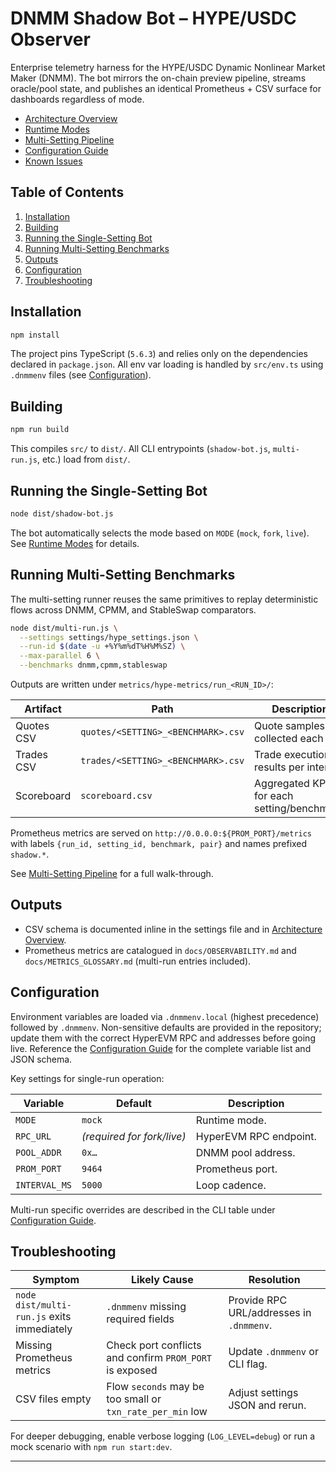 # DNMM Shadow Bot – HYPE/USDC Observer

Enterprise telemetry harness for the HYPE/USDC Dynamic Nonlinear Market Maker (DNMM). The bot mirrors the on-chain preview pipeline, streams oracle/pool state, and publishes an identical Prometheus + CSV surface for dashboards regardless of mode.

- [Architecture Overview](docs/ARCHITECTURE.md)
- [Runtime Modes](docs/RUNTIME_MODES.md)
- [Multi-Setting Pipeline](docs/MULTI_RUN_PIPELINE.md)
- [Configuration Guide](docs/CONFIG_GUIDE.md)
- [Known Issues](docs/KNOWN_ISSUES.md)

## Table of Contents
1. [Installation](#installation)
2. [Building](#building)
3. [Running the Single-Setting Bot](#running-the-single-setting-bot)
4. [Running Multi-Setting Benchmarks](#running-multi-setting-benchmarks)
5. [Outputs](#outputs)
6. [Configuration](#configuration)
7. [Troubleshooting](#troubleshooting)

## Installation

```bash
npm install
```

The project pins TypeScript (`5.6.3`) and relies only on the dependencies declared in `package.json`. All env var loading is handled by `src/env.ts` using `.dnmmenv` files (see [Configuration](#configuration)).

## Building

```bash
npm run build
```

This compiles `src/` to `dist/`. All CLI entrypoints (`shadow-bot.js`, `multi-run.js`, etc.) load from `dist/`.

## Running the Single-Setting Bot

```bash
node dist/shadow-bot.js
```

The bot automatically selects the mode based on `MODE` (`mock`, `fork`, `live`). See [Runtime Modes](docs/RUNTIME_MODES.md) for details.

## Running Multi-Setting Benchmarks

The multi-setting runner reuses the same primitives to replay deterministic flows across DNMM, CPMM, and StableSwap comparators.

```bash
node dist/multi-run.js \
  --settings settings/hype_settings.json \
  --run-id $(date -u +%Y%m%dT%H%M%SZ) \
  --max-parallel 6 \
  --benchmarks dnmm,cpmm,stableswap
```

Outputs are written under `metrics/hype-metrics/run_<RUN_ID>/`:

| Artifact | Path | Description |
| --- | --- | --- |
| Quotes CSV | `quotes/<SETTING>_<BENCHMARK>.csv` | Quote samples collected each tick. |
| Trades CSV | `trades/<SETTING>_<BENCHMARK>.csv` | Trade execution results per intent. |
| Scoreboard | `scoreboard.csv` | Aggregated KPIs for each setting/benchmark. |

Prometheus metrics are served on `http://0.0.0.0:${PROM_PORT}/metrics` with labels `{run_id, setting_id, benchmark, pair}` and names prefixed `shadow.*`.

See [Multi-Setting Pipeline](docs/MULTI_RUN_PIPELINE.md) for a full walk-through.

## Outputs
- CSV schema is documented inline in the settings file and in [Architecture Overview](docs/ARCHITECTURE.md).
- Prometheus metrics are catalogued in `docs/OBSERVABILITY.md` and `docs/METRICS_GLOSSARY.md` (multi-run entries included).

## Configuration

Environment variables are loaded via `.dnmmenv.local` (highest precedence) followed by `.dnmmenv`. Non-sensitive defaults are provided in the repository; update them with the correct HyperEVM RPC and addresses before going live. Reference the [Configuration Guide](docs/CONFIG_GUIDE.md) for the complete variable list and JSON schema.

Key settings for single-run operation:

| Variable | Default | Description |
| --- | --- | --- |
| `MODE` | `mock` | Runtime mode. |
| `RPC_URL` | _(required for fork/live)_ | HyperEVM RPC endpoint. |
| `POOL_ADDR` | `0x…` | DNMM pool address. |
| `PROM_PORT` | `9464` | Prometheus port. |
| `INTERVAL_MS` | `5000` | Loop cadence. |

Multi-run specific overrides are described in the CLI table under [Configuration Guide](docs/CONFIG_GUIDE.md).

## Troubleshooting

| Symptom | Likely Cause | Resolution |
| --- | --- | --- |
| `node dist/multi-run.js` exits immediately | `.dnmmenv` missing required fields | Provide RPC URL/addresses in `.dnmmenv`. |
| Missing Prometheus metrics | Check port conflicts and confirm `PROM_PORT` is exposed | Update `.dnmmenv` or CLI flag. |
| CSV files empty | Flow `seconds` may be too small or `txn_rate_per_min` low | Adjust settings JSON and rerun. |

For deeper debugging, enable verbose logging (`LOG_LEVEL=debug`) or run a mock scenario with `npm run start:dev`.

---
